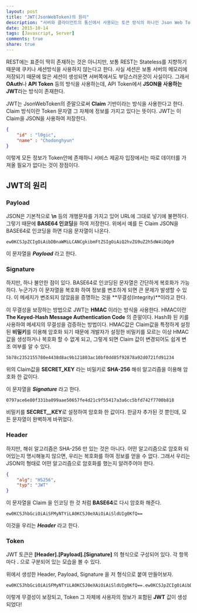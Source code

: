 ```yaml
---
layout: post
title: "JWT(JsonWebToken)의 원리"
description: "서버와 클라이언트의 통신에서 사용되는 토큰 방식의 하나인 Json Web Token."
date: 2015-10-14
tags: [Javascript, Server]
comments: true
share: true
---
```

REST에는 표준이 딱히 존재하는 것은 아니지만, 보통 REST는 Stateless를 지향하기 때문에 쿠키나 세션방식을 사용하지 않는다고 한다. 사실 세션은 보통 서버의 메모리에 저장되기 때문에 많은 세션이 생성되면 서버쪽에서도 부담스러운것이 사실이다. 그래서 **OAuth**나 **API Token** 등의 방식을 사용하는데, API Token에서 **JSON을 사용하는 JWT**라는 방식이 존재한다.

JWT는 JsonWebToken의 준말으로써 **Claim** 기반이라는 방식을 사용한다고 한다. Claim 방식이란 Token 문자열 그 자체에 정보를 가지고 있다는 뜻이다. JWT는 이 Claim을 JSON을 사용하여 저장한다.

~~~JSON
{
	"id" : "l0gic",
	"name" : "Chodonghyun"
}
~~~

이렇게 모든 정보가 Token안에 존재하니 서비스 제공자 입장에서는 따로 데이터를 가져올 필요가 없다는 것이 장점이다.

## JWT의 원리
### Payload

JSON은 기본적으로 **\n** 등의 개행문자를 가지고 있어 URL에 그대로 넣기에 불편하다. 그렇기 때문에 **BASE64 인코딩**을 하여 저장한다. 위에서 예를 든 Claim JSON을 BASE64로 인코딩을 하면 다음 문자열이 나온다.

~~~
ew0KCSJpZCIgOiAibDBnaWMiLCANCgkibmFtZSIgOiAiQ2hvZG9uZ2h5dW4iDQp9
~~~

이 문자열을 ***Payload*** 라고 한다.

### Signature

하지만, 하나 불안한 점이 있다. BASE64로 인코딩된 문자열은 간단하게 복호화가 가능하다. 누군가가 이 문자열을 복호화 하여 정보를 변조하게 되면 큰 문제가 발생할 수 있다. 이 메세지가 변조되지 않았음을 증명하는 것을 **무결성(Integrity)**이라고 한다.

이 무결성을 보장하는 방법으로 JWT는 **HMAC** 이라는 방식을 사용한다. HMAC이란 **The Keyed-Hash Message Authentication Code** 의 준말이다. Hash화 된 키를 사용하여 메세지의 무결성을 검증하는 방법이다. HMAC값은 Claim값을  특정하게 설정된 **비밀키**를 이용해 암호화 되기 때문에 개발자가 설정한 비밀키를 모르는 이상 HMAC값을 생성하거나 복호화 할 수 없게 되고, 그렇게 되면 Claim 값이 변경되어도 쉽게 변조 여부를 알 수 있다.

~~~
5b78c2352155780e4438d8ac9b121803ac10bf0dd85f92878a92d0721fd91234
~~~

위의 Claim값을 **SECRET_KEY** 라는 비밀키로 **SHA-256** 해쉬 알고리즘을 이용해 암호화 한 값이다.

이 문자열을 ***Signature*** 라고 한다.

~~~
0797ace6e80f331ba099aae50657fe4d21c9f55417a3a6cc5bfd742f7700b818
~~~

비밀키를 **SECRET__KEY**로 설정하여 암호화 한 값이다. 한글자 추가된 것 뿐인데, 모든 문자열이 완벽하게 바뀌었다.

### Header

하지만, 해쉬 알고리즘은 SHA-256 만 있는 것은 아니다. 어떤 알고리즘으로 암호화 되어있는지 명시해놓지 않으면, 우리는 복호화를 하여 정보를 얻을 수 없다. 그래서 우리는 JSON의 형태로 어떤 알고리즘으로 암호화를 했는지 알려주어야 한다.

~~~JSON
{
	"alg": "HS256",
	"typ": "JWT"
}
~~~

이 문자열을 Claim 을 인코딩 한 것 처럼 **BASE64**로 다시 암호화 해준다.

~~~
ew0KCSJhbGciOiAiSFMyNTYiLA0KCSJ0eXAiOiAiSldUIg0KfQ==
~~~

이것을 우리는 ***Header*** 라고 한다.

### Token

JWT 토큰은 **[Header].[Payload].[Signature]** 의 형식으로 구성되어 있다. 각 항목마다 **.** 으로 구분되어 있는 모습을 볼 수 있다.

위에서 생성한 Header, Payload, Signature 을 저 형식으로 붙여 만들어보자.

~~~
ew0KCSJhbGciOiAiSFMyNTYiLA0KCSJ0eXAiOiAiSldUIg0KfQ==.ew0KCSJpZCIgOiAibDBnaWMiLCANCgkibmFtZSIgOiAiQ2hvZG9uZ2h5dW4iDQp9.0797ace6e80f331ba09aae50657fe4d21c9f55417a3a6cc5bfd742f7700b818
~~~

이렇게 무결성이 보장되고, Token 그 자체에 사용자의 정보가 포함된 **JWT** 값이 생성되었다!
